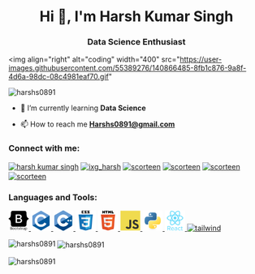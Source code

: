 <h1 align="center">Hi 👋, I'm Harsh Kumar Singh</h1>
<h3 align="center">Data Science Enthusiast</h3>

<img align="right" alt="coding" width="400" src="https://user-images.githubusercontent.com/55389276/140866485-8fb1c876-9a8f-4d6a-98dc-08c4981eaf70.gif"

<p align="left"> <img src="https://komarev.com/ghpvc/?username=harshs0891&label=Profile%20views&color=0e75b6&style=flat" alt="harshs0891" /> </p>

- 🌱 I’m currently learning **Data Science**

- 📫 How to reach me **Harshs0891@gmail.com**

<h3 align="left">Connect with me:</h3>
<p align="left">
<a href="https://linkedin.com/in/harsh kumar singh" target="blank"><img align="center" src="https://raw.githubusercontent.com/rahuldkjain/github-profile-readme-generator/master/src/images/icons/Social/linked-in-alt.svg" alt="harsh kumar singh" height="30" width="40" /></a>
<a href="https://instagram.com/ixg_harsh" target="blank"><img align="center" src="https://raw.githubusercontent.com/rahuldkjain/github-profile-readme-generator/master/src/images/icons/Social/instagram.svg" alt="ixg_harsh" height="30" width="40" /></a>
<a href="https://www.codechef.com/users/scorteen" target="blank"><img align="center" src="https://cdn.jsdelivr.net/npm/simple-icons@3.1.0/icons/codechef.svg" alt="scorteen" height="30" width="40" /></a>
<a href="https://codeforces.com/profile/scorteen" target="blank"><img align="center" src="https://raw.githubusercontent.com/rahuldkjain/github-profile-readme-generator/master/src/images/icons/Social/codeforces.svg" alt="scorteen" height="30" width="40" /></a>
<a href="https://www.leetcode.com/scorteen" target="blank"><img align="center" src="https://raw.githubusercontent.com/rahuldkjain/github-profile-readme-generator/master/src/images/icons/Social/leet-code.svg" alt="scorteen" height="30" width="40" /></a>
<a href="https://auth.geeksforgeeks.org/user/scorteen" target="blank"><img align="center" src="https://raw.githubusercontent.com/rahuldkjain/github-profile-readme-generator/master/src/images/icons/Social/geeks-for-geeks.svg" alt="scorteen" height="30" width="40" /></a>
</p>

<h3 align="left">Languages and Tools:</h3>
<p align="left"> <a href="https://getbootstrap.com" target="_blank" rel="noreferrer"> <img src="https://raw.githubusercontent.com/devicons/devicon/master/icons/bootstrap/bootstrap-plain-wordmark.svg" alt="bootstrap" width="40" height="40"/> </a> <a href="https://www.cprogramming.com/" target="_blank" rel="noreferrer"> <img src="https://raw.githubusercontent.com/devicons/devicon/master/icons/c/c-original.svg" alt="c" width="40" height="40"/> </a> <a href="https://www.w3schools.com/cpp/" target="_blank" rel="noreferrer"> <img src="https://raw.githubusercontent.com/devicons/devicon/master/icons/cplusplus/cplusplus-original.svg" alt="cplusplus" width="40" height="40"/> </a> <a href="https://www.w3schools.com/css/" target="_blank" rel="noreferrer"> <img src="https://raw.githubusercontent.com/devicons/devicon/master/icons/css3/css3-original-wordmark.svg" alt="css3" width="40" height="40"/> </a> <a href="https://www.w3.org/html/" target="_blank" rel="noreferrer"> <img src="https://raw.githubusercontent.com/devicons/devicon/master/icons/html5/html5-original-wordmark.svg" alt="html5" width="40" height="40"/> </a> <a href="https://developer.mozilla.org/en-US/docs/Web/JavaScript" target="_blank" rel="noreferrer"> <img src="https://raw.githubusercontent.com/devicons/devicon/master/icons/javascript/javascript-original.svg" alt="javascript" width="40" height="40"/> </a> <a href="https://www.python.org" target="_blank" rel="noreferrer"> <img src="https://raw.githubusercontent.com/devicons/devicon/master/icons/python/python-original.svg" alt="python" width="40" height="40"/> </a> <a href="https://reactjs.org/" target="_blank" rel="noreferrer"> <img src="https://raw.githubusercontent.com/devicons/devicon/master/icons/react/react-original-wordmark.svg" alt="react" width="40" height="40"/> </a> <a href="https://tailwindcss.com/" target="_blank" rel="noreferrer"> <img src="https://www.vectorlogo.zone/logos/tailwindcss/tailwindcss-icon.svg" alt="tailwind" width="40" height="40"/> </a> </p>

<p><img align="left" src="https://github-readme-stats.vercel.app/api/top-langs?username=harshs0891&show_icons=true&locale=en&layout=compact" alt="harshs0891" /></p>

<p>&nbsp;<img align="center" src="https://github-readme-stats.vercel.app/api?username=harshs0891&show_icons=true&locale=en" alt="harshs0891" /></p>

<p><img align="center" src="https://github-readme-streak-stats.herokuapp.com/?user=harshs0891&" alt="harshs0891" /></p>
